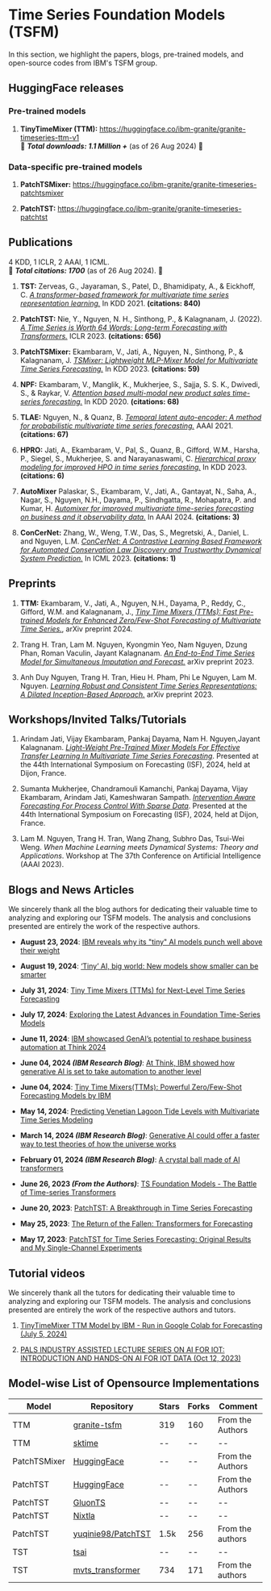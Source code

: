 # Time Series Foundation Models (TSFM)

In this section, we highlight the papers, blogs, pre-trained models, and open-source codes from IBM's TSFM group.

## HuggingFace releases

### Pre-trained models
1. **TinyTimeMixer (TTM):** https://huggingface.co/ibm-granite/granite-timeseries-ttm-v1  
🚀 _**Total downloads: 1.1 Million +**_ (as of 26 Aug 2024) 🚀

### Data-specific pre-trained models
1. **PatchTSMixer:** https://huggingface.co/ibm-granite/granite-timeseries-patchtsmixer

1. **PatchTST:** https://huggingface.co/ibm-granite/granite-timeseries-patchtst


## Publications

4 KDD, 1 ICLR, 2 AAAI, 1 ICML.  
🚀 _**Total citations: 1700**_ (as of 26 Aug 2024). 🚀

1. **TST:** Zerveas, G., Jayaraman, S., Patel, D., Bhamidipaty, A., & Eickhoff, C. [_A transformer-based framework for multivariate time series representation learning._](https://arxiv.org/abs/2010.02803) In KDD 2021. **(citations: 840)**

1. **PatchTST:** Nie, Y., Nguyen, N. H., Sinthong, P., & Kalagnanam, J. (2022). [_A Time Series is Worth 64 Words: Long-term Forecasting with Transformers._](https://arxiv.org/abs/2211.14730) ICLR 2023. **(citations: 656)**

1. **PatchTSMixer:** Ekambaram, V., Jati, A., Nguyen, N., Sinthong, P., & Kalagnanam, J. [_TSMixer: Lightweight MLP-Mixer Model for Multivariate Time Series Forecasting._](https://arxiv.org/abs/2306.09364) In KDD 2023. **(citations: 59)**

1. **NPF:** Ekambaram, V., Manglik, K., Mukherjee, S., Sajja, S. S. K., Dwivedi, S., & Raykar, V. [_Attention based multi-modal new product sales time-series forecasting._](https://dl.acm.org/doi/10.1145/3394486.3403362) In KDD 2020. **(citations: 68)**

1. **TLAE:** Nguyen, N., & Quanz, B. [_Temporal latent auto-encoder: A method for probabilistic multivariate time series forecasting._](https://arxiv.org/abs/2101.10460) AAAI 2021. **(citations: 67)**

1. **HPRO:** Jati, A., Ekambaram, V., Pal, S., Quanz, B., Gifford, W.M., Harsha, P., Siegel, S., Mukherjee, S. and Narayanaswami, C. [_Hierarchical proxy modeling for improved HPO in time series forecasting._](https://dl.acm.org/doi/abs/10.1145/3580305.3599378) In KDD 2023. **(citations: 6)**

1. **AutoMixer** Palaskar, S., Ekambaram, V., Jati, A., Gantayat, N., Saha, A., Nagar, S., Nguyen, N.H., Dayama, P., Sindhgatta, R., Mohapatra, P. and Kumar, H. [_Automixer for improved multivariate time-series forecasting on business and it observability data._](https://ojs.aaai.org/index.php/AAAI/article/view/30336) In AAAI 2024. **(citations: 3)**

1. **ConCerNet:** Zhang, W., Weng, T.W., Das, S., Megretski, A., Daniel, L. and Nguyen, L.M. [_ConCerNet: A Contrastive Learning Based Framework for Automated Conservation Law Discovery and Trustworthy Dynamical System Prediction._](https://proceedings.mlr.press/v202/zhang23ao/zhang23ao.pdf) In ICML 2023. **(citations: 1)**

## Preprints

1. **TTM:** Ekambaram, V., Jati, A., Nguyen, N.H., Dayama, P., Reddy, C., Gifford, W.M. and Kalagnanam, J., [_Tiny Time Mixers (TTMs): Fast Pre-trained Models for Enhanced Zero/Few-Shot Forecasting of Multivariate Time Series._](https://arxiv.org/abs/2401.03955), arXiv preprint 2024.

1. Trang H. Tran, Lam M. Nguyen, Kyongmin Yeo, Nam Nguyen, Dzung Phan, Roman Vaculin, Jayant Kalagnanam. [_An End-to-End Time Series Model for Simultaneous Imputation and Forecast._](https://arxiv.org/abs/2306.00778) arXiv preprint 2023.

1. Anh Duy Nguyen, Trang H. Tran, Hieu H. Pham, Phi Le Nguyen, Lam M. Nguyen. [_Learning Robust and Consistent Time Series Representations: A Dilated Inception-Based Approach._](https://arxiv.org/abs/2306.06579) arXiv preprint 2023.


## Workshops/Invited Talks/Tutorials

1. Arindam Jati, Vijay Ekambaram, Pankaj Dayama, Nam H. Nguyen,Jayant Kalagnanam. [_Light-Weight Pre-Trained Mixer Models For Effective Transfer Learning In Multivariate Time Series Forecasting_](https://whova.com/embedded/session/a1FSCBNUVSoDe3YGmt0K2B2OQAm5arkz%401l4TJaUYuc%3D/3894088/?widget=primary). Presented at the 44th International Symposium on Forecasting (ISF), 2024, held at Dijon, France.

1. Sumanta Mukherjee, Chandramouli Kamanchi, Pankaj Dayama, Vijay Ekambaram, Arindam Jati, Kameshwaran Sampath. [_Intervention Aware Forecasting For Process Control With Sparse Data_](https://whova.com/embedded/session/a1FSCBNUVSoDe3YGmt0K2B2OQAm5arkz%401l4TJaUYuc%3D/3894486/?widget=primary). Presented at the 44th International Symposium on Forecasting (ISF), 2024, held at Dijon, France.

1. Lam M. Nguyen, Trang H. Tran, Wang Zhang, Subhro Das, Tsui-Wei Weng. _When Machine Learning meets Dynamical Systems: Theory and Applications_. Workshop at The 37th Conference on Artificial Intelligence (AAAI 2023).

## Blogs and News Articles

We sincerely thank all the blog authors for dedicating their valuable time to analyzing and exploring our TSFM models. The analysis and conclusions presented are entirely the work of the respective authors.

- **August 23, 2024**: [IBM reveals why its "tiny" AI models punch well above their weight](https://www.thestack.technology/ibm-tiny-time-mixer-ai/)
  
- **August 19, 2024**: [‘Tiny’ AI, big world: New models show smaller can be smarter](https://www.fierce-network.com/cloud/tiny-ai-big-world-ibms-new-model-shows-smaller-can-be-smarter)

- **July 31, 2024**: [Tiny Time Mixers (TTMs) for Next-Level Time Series Forecasting](https://medium.com/@yi.angela/tiny-time-mixers-ttms-for-next-level-time-series-forecasting-5aa07365d963)

- **July 17, 2024**: [Exploring the Latest Advances in Foundation Time-Series Models](https://towardsdatascience.com/exploring-the-latest-advances-in-foundation-time-series-models-3fc8431ab7bd)

- **June 11, 2024**: [IBM showcased GenAI’s potential to reshape business automation at Think 2024](https://indiaai.gov.in/article/ibm-showcased-genai-s-potential-to-reshape-business-automation-at-think-2024)

- **June 04, 2024 _(IBM Research Blog)_**: [At Think, IBM showed how generative AI is set to take automation to another level](https://research.ibm.com/blog/automation-think-generative-ai)

- **June 04, 2024**: [Tiny Time Mixers(TTMs): Powerful Zero/Few-Shot Forecasting Models by IBM](https://aihorizonforecast.substack.com/p/tiny-time-mixersttms-powerful-zerofew)

- **May 14, 2024**: [Predicting Venetian Lagoon Tide Levels with Multivariate Time Series Modeling](https://medium.com/@david.proietti_17/predicting-venetian-lagoon-tide-levels-with-multivariate-time-series-modeling-8bafdf229588)

- **March 14, 2024 _(IBM Research Blog)_**: [Generative AI could offer a faster way to test theories of how the universe works](https://research.ibm.com/blog/time-series-AI-transformers)

- **February 01, 2024 _(IBM Research Blog)_**: [A crystal ball made of AI transformers](https://research.ibm.com/blog/AI-time-series-forecasting)

- **June 26, 2023 _(From the Authors)_**: [TS Foundation Models - The Battle of Time-series Transformers](https://www.linkedin.com/pulse/ts-foundation-models-battle-time-series-vijay-ekambaram/)

- **June 20, 2023**: [PatchTST: A Breakthrough in Time Series Forecasting](https://towardsdatascience.com/patchtst-a-breakthrough-in-time-series-forecasting-e02d48869ccc)

- **May 25, 2023**: [The Return of the Fallen: Transformers for Forecasting](https://towardsdatascience.com/the-return-of-the-fallen-transformers-for-forecasting-24f6fec5bc30)

- **May 17, 2023**: [PatchTST for Time Series Forecasting: Original Results and My Single-Channel Experiments](https://medium.com/@lalf_klein/patchtst-for-time-series-forecasting-original-results-and-new-single-channel-experiments-f375699f7b91)



## Tutorial videos

We sincerely thank all the tutors for dedicating their valuable time to analyzing and exploring our TSFM models. The analysis and conclusions presented are entirely the work of the respective authors and tutors.

1. [TinyTimeMixer TTM Model by IBM - Run in Google Colab for Forecasting (July 5, 2024)](https://www.youtube.com/watch?v=83j5FddZBNs)

1. [PALS INDUSTRY ASSISTED LECTURE SERIES ON AI FOR IOT: INTRODUCTION AND HANDS-ON AI FOR IOT DATA (Oct 12, 2023)](https://www.youtube.com/watch?v=B9IFffk1JMc&t=4906s)

<!-- 1. [PatchTST — A Step Forward in Time Series Forecasting (June 24, 2023)](https://pub.towardsai.net/patchtst-a-step-forward-in-time-series-forecasting-13a8e8f53feb) -->

## Model-wise List of Opensource Implementations

| Model   | Repository   | Stars | Forks | Comment |
|------------|------------|------------|------------|------------|
| TTM   | [granite-tsfm](https://github.com/ibm-granite/granite-tsfm)   | 319 | 160 | From the Authors   | 
| TTM   | [sktime](https://www.sktime.net/en/latest/api_reference/auto_generated/sktime.forecasting.ttm.TinyTimeMixerForecaster.html) | -- | -- | -- |
| PatchTSMixer | [HuggingFace](https://huggingface.co/docs/transformers/en/model_doc/patchtsmixer) | -- | -- | From the Authors |
| PatchTST | [HuggingFace](https://huggingface.co/docs/transformers/en/model_doc/patchtst) | -- | -- | From the Authors |
| PatchTST | [GluonTS](https://ts.gluon.ai/stable/api/gluonts/gluonts.torch.model.patch_tst.html) | -- | -- | -- |
| PatchTST | [Nixtla](https://nixtla.github.io/neuralforecast/models.patchtst.html) | -- | -- | -- |
| PatchTST | [yuqinie98/PatchTST](https://github.com/yuqinie98/PatchTST) | 1.5k | 256 | From the authors |
| TST | [tsai](https://timeseriesai.github.io/tsai/models.tst.html) | -- | -- | -- |
| TST | [mvts_transformer]() | 734 | 171 | From the authors |
